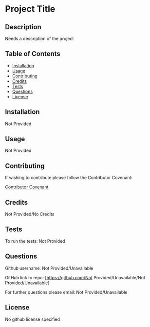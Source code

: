 # Project Title 



## Description 

Needs a description of the project

## Table of Contents

- [Installation](#installation)
- [Usage](#usage)
- [Contributing](#contributing)
- [Credits](#credits)
- [Tests](#tests)
- [Questions](#questions)
- [License](#license)

## Installation

Not Provided

## Usage 

Not Provided

## Contributing

If wishing to contribute please follow the Contributor Covenant:

[Contributor Covenant](https://www.contributor-covenant.org/)

## Credits

Not Provided/No Credits

## Tests

To run the tests:
Not Provided

## Questions

Github username: Not Provided/Unavailable

GitHub link to repo: [https://github.com/Not Provided/Unavailable/Not Provided/Unavailable]

For further questions please email: Not Provided/Unavailable

## License

No github license specified
